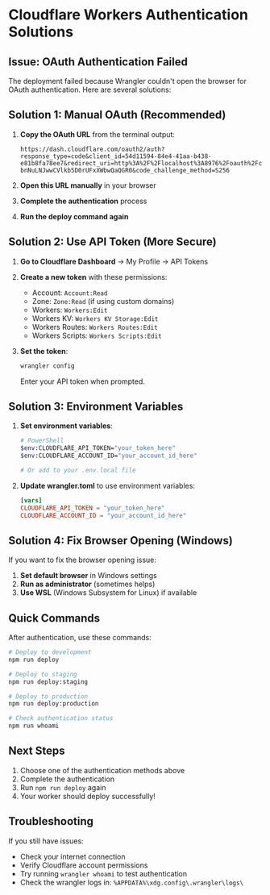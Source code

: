 # Cloudflare Workers Authentication Solutions

## Issue: OAuth Authentication Failed

The deployment failed because Wrangler couldn't open the browser for OAuth authentication. Here are several solutions:

## Solution 1: Manual OAuth (Recommended)

1. **Copy the OAuth URL** from the terminal output:
   ```
   https://dash.cloudflare.com/oauth2/auth?response_type=code&client_id=54d11594-84e4-41aa-b438-e81b8fa78ee7&redirect_uri=http%3A%2F%2Flocalhost%3A8976%2Foauth%2Fcallback&scope=account%3Aread%20user%3Aread%20workers%3Awrite%20workers_kv%3Awrite%20workers_routes%3Awrite%20workers_scripts%3Awrite%20workers_tail%3Aread%20d1%3Awrite%20pages%3Awrite%20zone%3Aread%20ssl_certs%3Awrite%20ai%3Awrite%20queues%3Awrite%20pipelines%3Awrite%20secrets_store%3Awrite%20containers%3Awrite%20cloudchamber%3Awrite%20offline_access&state=Wb6WOqoTvrrvtfcyK2JFjz9SXrA~.7B.&code_challenge=1aDcm0boj6p-bnNuLNJwwCVlkb5D0rUFxXWbwQaQGR0&code_challenge_method=S256
   ```

2. **Open this URL manually** in your browser
3. **Complete the authentication** process
4. **Run the deploy command again**

## Solution 2: Use API Token (More Secure)

1. **Go to Cloudflare Dashboard** → My Profile → API Tokens
2. **Create a new token** with these permissions:
   - Account: `Account:Read`
   - Zone: `Zone:Read` (if using custom domains)
   - Workers: `Workers:Edit`
   - Workers KV: `Workers KV Storage:Edit`
   - Workers Routes: `Workers Routes:Edit`
   - Workers Scripts: `Workers Scripts:Edit`

3. **Set the token**:
   ```bash
   wrangler config
   ```
   Enter your API token when prompted.

## Solution 3: Environment Variables

1. **Set environment variables**:
   ```bash
   # PowerShell
   $env:CLOUDFLARE_API_TOKEN="your_token_here"
   $env:CLOUDFLARE_ACCOUNT_ID="your_account_id_here"
   
   # Or add to your .env.local file
   ```

2. **Update wrangler.toml** to use environment variables:
   ```toml
   [vars]
   CLOUDFLARE_API_TOKEN = "your_token_here"
   CLOUDFLARE_ACCOUNT_ID = "your_account_id_here"
   ```

## Solution 4: Fix Browser Opening (Windows)

If you want to fix the browser opening issue:

1. **Set default browser** in Windows settings
2. **Run as administrator** (sometimes helps)
3. **Use WSL** (Windows Subsystem for Linux) if available

## Quick Commands

After authentication, use these commands:

```bash
# Deploy to development
npm run deploy

# Deploy to staging
npm run deploy:staging

# Deploy to production
npm run deploy:production

# Check authentication status
npm run whoami
```

## Next Steps

1. Choose one of the authentication methods above
2. Complete the authentication
3. Run `npm run deploy` again
4. Your worker should deploy successfully!

## Troubleshooting

If you still have issues:
- Check your internet connection
- Verify Cloudflare account permissions
- Try running `wrangler whoami` to test authentication
- Check the wrangler logs in: `%APPDATA%\xdg.config\.wrangler\logs\`
